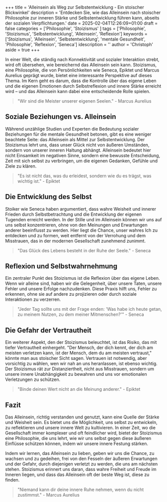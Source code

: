 +++
title = 'Alleinsein als Weg zur Selbstentwicklung - Ein stoischer Blickwinkel'
description = 'Entdecken Sie, wie das Alleinsein nach stoischer Philosophie zur inneren Stärke und Selbstentwicklung führen kann, abseits der sozialen Verpflichtungen.'
date = 2025-02-04T12:26:09+01:00
draft = false
categories = ['Philosophie', 'Stoizismus' ]
tags = ['Philosophie', 'Stoizismus', 'Selbstentwicklung', 'Alleinsein', 'Reflexion']
keywords = ['Stoizismus', 'Alleinsein', 'Selbstentwicklung', 'mentale Gesundheit', 'Philosophie', 'Reflexion', 'Seneca']
idescription = ''
author = 'Christoph'
aside = true
+++

In einer Welt, die ständig nach Konnektivität und sozialer Interaktion strebt, wird oft übersehen, wie bereichernd das Alleinsein sein kann. Stoizismus, eine Philosophie, die von Persönlichkeiten wie Seneca, Epiktet und Marcus Aurelius geprägt wurde, bietet eine interessante Perspektive auf dieses Thema. Im Kern geht es darum, dass die Kontrolle über das eigene Leben und die eigenen Emotionen durch Selbstreflexion und innere Stärke erreicht wird – und das Alleinsein kann dabei eine entscheidende Rolle spielen.

> "Wir sind die Meister unserer eigenen Seelen." - Marcus Aurelius

## Soziale Beziehungen vs. Alleinsein

Während unzählige Studien und Experten die Bedeutung sozialer Beziehungen für die mentale Gesundheit betonen, gibt es eine weniger beachtete Seite: das Alleinsein als Mittel zur Selbstentwicklung. Der Stoizismus lehrt uns, dass unser Glück nicht von äußeren Umständen, sondern von unserer inneren Haltung abhängt. Alleinsein bedeutet hier nicht Einsamkeit im negativen Sinne, sondern eine bewusste Entscheidung, Zeit mit sich selbst zu verbringen, um die eigenen Gedanken, Gefühle und Ziele zu klären.

> "Es ist nicht das, was du erleidest, sondern wie du es trägst, was wichtig ist." - Epiktet

## Die Entwicklung des Selbst

Stoiker wie Seneca haben argumentiert, dass wahre Weisheit und innerer Frieden durch Selbstbetrachtung und die Entwicklung der eigenen Tugenden erreicht werden. In der Stille und im Alleinsein können wir uns auf uns selbst konzentrieren, ohne von den Meinungen und Erwartungen anderer beeinflusst zu werden. Hier liegt die Chance, unser wahres Ich zu entdecken und zu formen, weit entfernt von der Verrohung und dem Misstrauen, das in der modernen Gesellschaft zunehmend zunimmt.

> "Das Glück des Lebens besteht in der Ruhe der Seele." - Seneca

## Reflexion und Selbstwahrnehmung

Ein zentraler Punkt des Stoizismus ist die Reflexion über das eigene Leben. Wenn wir alleine sind, haben wir die Gelegenheit, über unsere Taten, unsere Fehler und unsere Erfolge nachzudenken. Diese Praxis hilft uns, Fehler zu erkennen, ohne sie auf andere zu projizieren oder durch soziale Interaktionen zu verzerren. 

> "Jeder Tag sollte uns mit der Frage enden: 'Was habe ich heute getan, zu meinem Nutzen, zu dem meiner Mitmenschen?'" - Seneca

## Die Gefahr der Vertrautheit

Ein weiterer Aspekt, den der Stoizismus beleuchtet, ist das Risiko, das mit tiefer Vertrautheit einhergeht. "Der Mensch, der dich kennt, der dich am meisten verletzen kann, ist der Mensch, dem du am meisten vertraust," könnte man aus stoischer Sicht sagen. Vertrauen ist notwendig, aber vorsichtig zu wählen, wen wir nah an uns heranlassen, ist ebenso wichtig. Der Stoizismus rät zur Distanziertheit, nicht aus Misstrauen, sondern um unsere innere Unabhängigkeit zu bewahren und uns vor emotionalen Verletzungen zu schützen.

> "Binde deinen Wert nicht an die Meinung anderer." - Epiktet

## Fazit

Das Alleinsein, richtig verstanden und genutzt, kann eine Quelle der Stärke und Weisheit sein. Es bietet uns die Möglichkeit, uns selbst zu entwickeln, zu reflektieren und unsere innere Welt zu kultivieren. In einer Zeit, wo die Gesellschaft immer komplexer und oft feindlicher wird, bietet der Stoizismus eine Philosophie, die uns lehrt, wie wir uns selbst gegen diese äußeren Einflüsse schützen können, indem wir unsere innere Festung stärken. 

Indem wir lernen, das Alleinsein zu lieben, geben wir uns die Chance, zu wachsen und zu gedeihen, frei von den Fesseln der äußeren Erwartungen und der Gefahr, durch diejenigen verletzt zu werden, die uns am nächsten stehen. Stoizismus erinnert uns daran, dass wahre Freiheit und Freude im Inneren liegen, und dass das Alleinsein oft der beste Weg ist, diese zu finden.

> "Niemand kann dir deine innere Ruhe nehmen, wenn du nicht zustimmst." - Marcus Aurelius